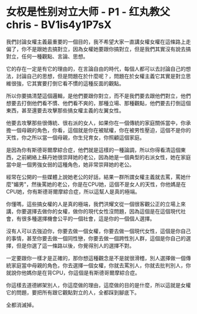 # 女权是性别对立大师 - P1 - 红丸教父chris - BV1is4y1P7sX

我們討論女權主義最重要的一個目的，我不希望大家一直講女權女權在這條路上走偏了，你不是跟她去搞對立，因為女權她要跟你搞對立，但是我們其實沒有說去搞對立，任何一種觀點、言論、思想。

它的存在一定是有它的理由的，在言論自由的時代，每個人都可以去討論自己的想法，討論自己的思想，但是問題在於什麼呢？，問題在於女權主義它其實是對立思維很強，它其實要打倒它看不慣的這種反面的觀點。

所以你要搞清楚這個邏輯，是他們要跟你對立，而不是我們要去跟他們對立，他們想要去打倒他們看不慣、他們看不爽的，那種立場、那種觀點，他們要去打倒這個東西，甚至還要去攻擊那些搞女權主義的左翼女性。

他要去攻擊那些很傳統、很右派的女人，如果你在一個傳統的家庭關係當中，你承擔一個母親的角色，你看，這個就是你在被賦權，你在被男性壓迫，這個不是你的天性，你之所以當一個母親，你生兒育女，你照顧這個家庭。

是因為你有斯德哥爾摩綜合症，他們就是這樣的一種論調，所以你得看清這個東西，之前網絡上蘇丹她很崇拜她的老公，因為她是一個典型的右派女性，她在家庭當中是一個男強女弱的這種角色，她非常崇拜她的老公。

經常在公開的一些媒體上說她老公的好話，結果一群所謂女權主義就去罵，罵她什麼"媚男"，然後罵她的老公，你是在CPU她，這個不是女人的天性，你他媽是在CPU她，你有斯德哥爾摩綜合症，所以這幫人是真的極端。

你懂嗎，這些搞女權的人是真的極端，我們洪耀文從一個很客觀公正的立場上來講，你要選擇去做你的女權，做你的現代女性沒問題，因為這個是在這個現代社會，有很多種選擇機會公平的一個社會，這是你的一個個人選擇。

沒有人可以去強迫你，你要去做一個女權，你要去做一個現代女性，這個是你自己的事情，甚至你要去做一個同性戀，你要去做一個跨性別人群，這個是你自己的選擇，但是你選了這一條路以後，你覺得別人的選擇不對。

一定要跟你一樣才是正確的，那你想這種觀念是不是就很滑稽，別人選擇做一個傳統家庭當中母親的角色，你去選擇一個女權，你就去罵別人，你就去批判別人，你就說你他媽你是在背CPU，你這個是有斯德哥爾摩綜合症。

你這樣去道德綁架別人，你這麼做的理由，這麼做的目的是什麼，所以這就是女權它的問題，要把所有跟它觀點對立的人，全都踩到腳底下。

全都消滅掉。